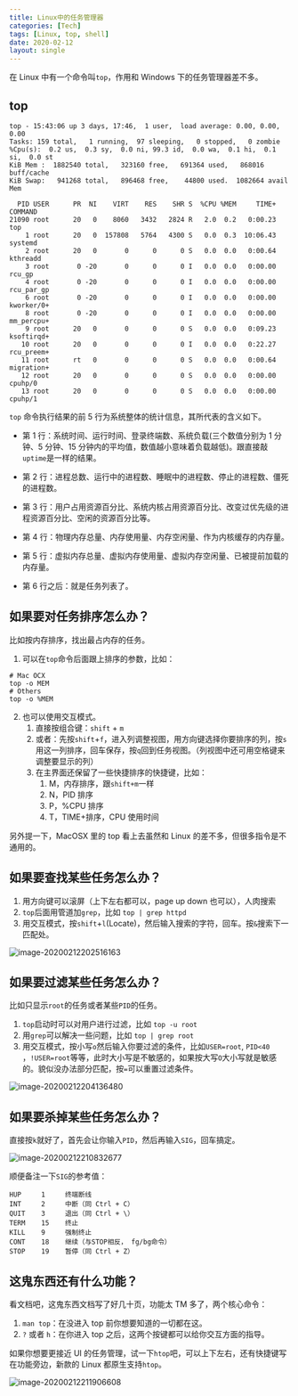```yaml
---
title: Linux中的任务管理器
categories: [Tech]
tags: [Linux, top, shell]
date: 2020-02-12
layout: single
---
```


在 Linux 中有一个命令叫`top`，作用和 Windows 下的任务管理器差不多。

<!-- more -->

## top

```
top - 15:43:06 up 3 days, 17:46,  1 user,  load average: 0.00, 0.00, 0.00
Tasks: 159 total,   1 running,  97 sleeping,   0 stopped,   0 zombie
%Cpu(s):  0.2 us,  0.3 sy,  0.0 ni, 99.3 id,  0.0 wa,  0.1 hi,  0.1 si,  0.0 st
KiB Mem :  1882540 total,   323160 free,   691364 used,   868016 buff/cache
KiB Swap:   941268 total,   896468 free,    44800 used.  1082664 avail Mem

  PID USER      PR  NI    VIRT    RES    SHR S  %CPU %MEM     TIME+ COMMAND
21090 root      20   0    8060   3432   2824 R   2.0  0.2   0:00.23 top
    1 root      20   0  157808   5764   4300 S   0.0  0.3  10:06.43 systemd
    2 root      20   0       0      0      0 S   0.0  0.0   0:00.64 kthreadd
    3 root       0 -20       0      0      0 I   0.0  0.0   0:00.00 rcu_gp
    4 root       0 -20       0      0      0 I   0.0  0.0   0:00.00 rcu_par_gp
    6 root       0 -20       0      0      0 I   0.0  0.0   0:00.00 kworker/0+
    8 root       0 -20       0      0      0 I   0.0  0.0   0:00.00 mm_percpu+
    9 root      20   0       0      0      0 S   0.0  0.0   0:09.23 ksoftirqd+
   10 root      20   0       0      0      0 I   0.0  0.0   0:22.27 rcu_preem+
   11 root      rt   0       0      0      0 S   0.0  0.0   0:00.64 migration+
   12 root      20   0       0      0      0 S   0.0  0.0   0:00.00 cpuhp/0
   13 root      20   0       0      0      0 S   0.0  0.0   0:00.00 cpuhp/1
```

`top` 命令执行结果的前 5 行为系统整体的统计信息，其所代表的含义如下。

- 第 1 行：系统时间、运行时间、登录终端数、系统负载(三个数值分别为 1 分钟、5 分钟、15 分钟内的平均值，数值越小意味着负载越低)。跟直接敲`uptime`是一样的结果。

- 第 2 行：进程总数、运行中的进程数、睡眠中的进程数、停止的进程数、僵死的进程数。

- 第 3 行：用户占用资源百分比、系统内核占用资源百分比、改变过优先级的进程资源百分比、空闲的资源百分比等。

- 第 4 行：物理内存总量、内存使用量、内存空闲量、作为内核缓存的内存量。

- 第 5 行：虚拟内存总量、虚拟内存使用量、虚拟内存空闲量、已被提前加载的内存量。
- 第 6 行之后：就是任务列表了。

## 如果要对任务排序怎么办？

比如按内存排序，找出最占内存的任务。

1. 可以在`top`命令后面跟上排序的参数，比如：

```
# Mac OCX
top -o MEM
# Others
top -o %MEM
```

2. 也可以使用交互模式。
   1. 直接按组合键：`shift` + `m`
   2. 或者：先按`shift`+`f`，进入列调整视图，用方向键选择你要排序的列，按`s`用这一列排序，回车保存，按`q`回到任务视图。（列视图中还可用空格键来调整要显示的列）
   3. 在主界面还保留了一些快捷排序的快捷键，比如：
      1. M，内存排序，跟`shift+m`一样
      2. N，PID 排序
      3. P，%CPU 排序
      4. T，TIME+排序，CPU 使用时间

另外提一下，MacOSX 里的 top 看上去虽然和 Linux 的差不多，但很多指令是不通用的。

## 如果要查找某些任务怎么办？

1. 用方向键可以滚屏（上下左右都可以，page up down 也可以），人肉搜索
2. `top`后面用管道加`grep`，比如 `top | grep httpd`
3. 用交互模式，按`shift`+`l`(Locate)，然后输入搜索的字符，回车。按`&`搜索下一匹配处。

![image-20200212202516163](https://tobyqin.github.io/images/image-20200212202516163.png)

## 如果要过滤某些任务怎么办？

比如只显示`root`的任务或者某些`PID`的任务。

1. `top`启动时可以对用户进行过滤，比如 `top -u root`
2. 用`grep`可以解决一些问题，比如 `top | grep root`
3. 用交互模式，按小写`o`然后输入你要过滤的条件，比如`USER=root`, `PID<40` ，`!USER=root`等等，此时大小写是不敏感的，如果按大写`O`大小写就是敏感的。貌似没办法部分匹配，按`=`可以重置过滤条件。

![image-20200212204136480](https://tobyqin.github.io/images/image-20200212204136480.png)

## 如果要杀掉某些任务怎么办？

直接按`k`就好了，首先会让你输入`PID`，然后再输入`SIG`，回车搞定。

![image-20200212210832677](https://tobyqin.github.io/images/image-20200212210832677.png)

顺便备注一下`SIG`的参考值：

    HUP     1     终端断线
    INT     2     中断（同 Ctrl + C）
    QUIT    3     退出（同 Ctrl + \）
    TERM    15    终止
    KILL    9     强制终止
    CONT    18    继续（与STOP相反， fg/bg命令）
    STOP    19    暂停（同 Ctrl + Z）

## 这鬼东西还有什么功能？

看文档吧，这鬼东西文档写了好几十页，功能太 TM 多了，两个核心命令：

1. `man top`：在没进入 top 前你想要知道的一切都在这。
2. `?` 或者 `h`：在你进入 top 之后，这两个按键都可以给你交互方面的指导。

如果你想要更接近 UI 的任务管理，试一下`htop`吧，可以上下左右，还有快捷键写在功能旁边，新款的 Linux 都原生支持`htop`。

![image-20200212211906608](https://tobyqin.github.io/images/image-20200212211906608.png)
